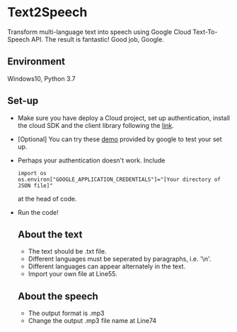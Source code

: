 # Text2Speech
Transform multi-language text into speech using Google Cloud Text-To-Speech API. The result is fantastic! Good job, Google.

## Environment 
Windows10, Python 3.7

## Set-up
- Make sure you have deploy a Cloud project, set up authentication, install the cloud SDK and the client library following the [link](https://cloud.google.com/text-to-speech/docs/quickstart-client-libraries).
- [Optional] You can try these [demo](https://github.com/GoogleCloudPlatform/python-docs-samples/tree/master/texttospeech/cloud-client) provided by google to test your set up. 
- Perhaps your authentication doesn't work. Include
  ```
  import os
  os.environ["GOOGLE_APPLICATION_CREDENTIALS"]="[Your directory of JSON file]"
  ```
  at the head of code.
- Run the code!
  
  ## About the text
  - The text should be .txt file. 
  - Different languages must be seperated by paragraphs, i.e. '\n'. 
  - Different languages can appear alternately in the text. 
  - Import your own file at Line55.
  
  ## About the speech
  - The output format is .mp3
  - Change the output .mp3 file name at Line74
